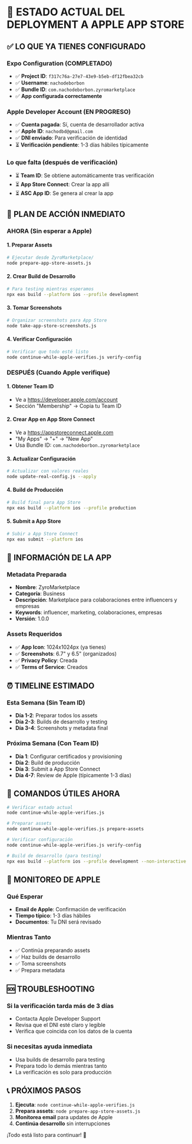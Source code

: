 # 🍎 ESTADO ACTUAL DEL DEPLOYMENT A APPLE APP STORE

## ✅ LO QUE YA TIENES CONFIGURADO

### Expo Configuration (COMPLETADO)
- ✅ **Project ID**: `f317c76a-27e7-43e9-b5eb-df12fbea32cb`
- ✅ **Username**: `nachodeborbon`
- ✅ **Bundle ID**: `com.nachodeborbon.zyromarketplace`
- ✅ **App configurada correctamente**

### Apple Developer Account (EN PROGRESO)
- ✅ **Cuenta pagada**: Sí, cuenta de desarrollador activa
- ✅ **Apple ID**: `nachodbd@gmail.com`
- ✅ **DNI enviado**: Para verificación de identidad
- ⏳ **Verificación pendiente**: 1-3 días hábiles típicamente

### Lo que falta (después de verificación)
- ⏳ **Team ID**: Se obtiene automáticamente tras verificación
- ⏳ **App Store Connect**: Crear la app allí
- ⏳ **ASC App ID**: Se genera al crear la app

## 🚀 PLAN DE ACCIÓN INMEDIATO

### AHORA (Sin esperar a Apple)

#### 1. Preparar Assets
```bash
# Ejecutar desde ZyroMarketplace/
node prepare-app-store-assets.js
```

#### 2. Crear Build de Desarrollo
```bash
# Para testing mientras esperamos
npx eas build --platform ios --profile development
```

#### 3. Tomar Screenshots
```bash
# Organizar screenshots para App Store
node take-app-store-screenshots.js
```

#### 4. Verificar Configuración
```bash
# Verificar que todo esté listo
node continue-while-apple-verifies.js verify-config
```

### DESPUÉS (Cuando Apple verifique)

#### 1. Obtener Team ID
- Ve a https://developer.apple.com/account
- Sección "Membership" → Copia tu Team ID

#### 2. Crear App en App Store Connect
- Ve a https://appstoreconnect.apple.com
- "My Apps" → "+" → "New App"
- Usa Bundle ID: `com.nachodeborbon.zyromarketplace`

#### 3. Actualizar Configuración
```bash
# Actualizar con valores reales
node update-real-config.js --apply
```

#### 4. Build de Producción
```bash
# Build final para App Store
npx eas build --platform ios --profile production
```

#### 5. Submit a App Store
```bash
# Subir a App Store Connect
npx eas submit --platform ios
```

## 📱 INFORMACIÓN DE LA APP

### Metadata Preparada
- **Nombre**: ZyroMarketplace
- **Categoría**: Business
- **Descripción**: Marketplace para colaboraciones entre influencers y empresas
- **Keywords**: influencer, marketing, colaboraciones, empresas
- **Versión**: 1.0.0

### Assets Requeridos
- ✅ **App Icon**: 1024x1024px (ya tienes)
- ✅ **Screenshots**: 6.7" y 6.5" (organizados)
- ✅ **Privacy Policy**: Creada
- ✅ **Terms of Service**: Creados

## ⏰ TIMELINE ESTIMADO

### Esta Semana (Sin Team ID)
- **Día 1-2**: Preparar todos los assets
- **Día 2-3**: Builds de desarrollo y testing
- **Día 3-4**: Screenshots y metadata final

### Próxima Semana (Con Team ID)
- **Día 1**: Configurar certificados y provisioning
- **Día 2**: Build de producción
- **Día 3**: Submit a App Store Connect
- **Día 4-7**: Review de Apple (típicamente 1-3 días)

## 🔧 COMANDOS ÚTILES AHORA

```bash
# Verificar estado actual
node continue-while-apple-verifies.js

# Preparar assets
node continue-while-apple-verifies.js prepare-assets

# Verificar configuración
node continue-while-apple-verifies.js verify-config

# Build de desarrollo (para testing)
npx eas build --platform ios --profile development --non-interactive
```

## 📧 MONITOREO DE APPLE

### Qué Esperar
- **Email de Apple**: Confirmación de verificación
- **Tiempo típico**: 1-3 días hábiles
- **Documentos**: Tu DNI será revisado

### Mientras Tanto
- ✅ Continúa preparando assets
- ✅ Haz builds de desarrollo
- ✅ Toma screenshots
- ✅ Prepara metadata

## 🆘 TROUBLESHOOTING

### Si la verificación tarda más de 3 días
- Contacta Apple Developer Support
- Revisa que el DNI esté claro y legible
- Verifica que coincida con los datos de la cuenta

### Si necesitas ayuda inmediata
- Usa builds de desarrollo para testing
- Prepara todo lo demás mientras tanto
- La verificación es solo para producción

## 📞 PRÓXIMOS PASOS

1. **Ejecuta**: `node continue-while-apple-verifies.js`
2. **Prepara assets**: `node prepare-app-store-assets.js`
3. **Monitorea email** para updates de Apple
4. **Continúa desarrollo** sin interrupciones

¡Todo está listo para continuar! 🚀